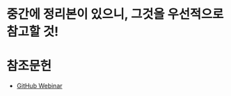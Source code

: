 # 중간에 정리본이 있으니, 그것을 우선적으로 참고할 것!

# 참조문헌
* [GitHub Webinar](https://www.youtube.com/watch?v=MvNfB6lI_Oc)
